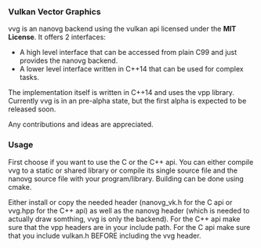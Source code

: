 ### Vulkan Vector Graphics

vvg is an nanovg backend using the vulkan api licensed under the __MIT License__.
It offers 2 interfaces:

- A high level interface that can be accessed from plain C99 and just provides the nanovg backend.
- A lower level interface written in C++14 that can be used for complex tasks.

The implementation itself is written in C++14 and uses the vpp library.
Currently vvg is in an pre-alpha state, but the first alpha is expected to be released soon.

Any contributions and ideas are appreciated.

### Usage

First choose if you want to use the C or the C++ api.
You can either compile vvg to a static or shared library or compile its single source file
and the nanovg source file with your program/library.
Building can be done using cmake.

Either install or copy the needed header (nanovg_vk.h for the C api or vvg.hpp for the C++ api) as
well as the nanovg header (which is needed to actually draw somthing, vvg is only the backend).
For the C++ api make sure that the vpp headers are in your include path.
For the C api make sure that you include vulkan.h BEFORE including the vvg header.

